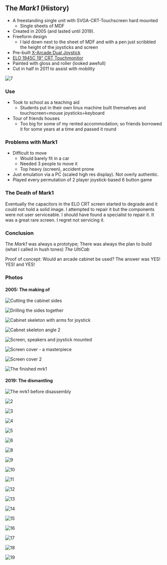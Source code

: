 The _Mark1_ (History)
---------------------

* A freestanding single unit with SVGA-CRT-Touchscreen hard mounted
    * Single sheets of MDF
* Created in 2005 (and lasted until 2019).
* Freeform design
    * I laid down next to the sheet of MDF and with a pen just scribbled the height of the joysticks and screen
* Pre-built [X-Arcade Dual Joystick](https://shop.xgaming.com/collections/arcade-joysticks/products/x-arcade-dual-joystick-usb-included)
* [ELO 1945C 19" CRT Touchmonitor](https://www.elotouch.com/catalog/product/view/id/1036)
* Painted with gloss and roller (looked awefull)
* Cut in half in 2011 to assist with mobility

![7](./images/IMG_9334.jpg)

### Use

* Took to school as a teaching aid
    * Students put in their own linux machine built themselves and touchscreen=mouse joysticks=keyboard
* Tour of friends houses
    * Too big for some of my rented accommodation; so friends borrowed it for some years at a time and passed it round

### Problems with Mark1

* Difficult to move
    * Would barely fit in a car
    * Needed 3 people to move it
    * Top heavy (screen), accident prone
* Just emulation via a PC (scaled high res display). Not overly authentic.
* Played every permutation of 2 player joystick-based 6 button game

### The Death of Mark1

Eventually the capacitors in the ELO CRT screen started to degrade and it could not hold a solid image. I attempted to repair it but the components were not user serviceable. I should have found a specialist to repair it. It was a great rare screen. I regret not servicing it.

### Conclusion

The _Mark1_ was always a prototype; There was always the plan to build (what I called in hush tones) _The UltiCab_

Proof of concept: Would an arcade cabinet be used? The answer was YES! YES! and YES!

### Photos

#### 2005: The making of
![Cutting the cabinet sides](./images/DVC00006.JPG)

![Drilling the sides together](./images/DVC00009.JPG)

![Cabinet skeleton with arms for joystick](./images/DVC00002.JPG)

![Cabnet skeleton angle 2](./images/DVC00010.JPG)

![Screen, speakers and joystick mounted](./images/DVC00013.JPG)

![Screen cover - a masterpiece](./images/DVC00019.JPG)

![Screen cover 2](./images/DVC00030.JPG)

![The finished mrk1](./images/DSCF0003.JPG)

#### 2019: The dismantling
![The mrk1 before disassembly](./images/IMG_9237.jpg)

![2](./images/IMG_9249.jpg)

![3](./images/IMG_9252.jpg)

![4](./images/IMG_9293.jpg)

![5](./images/IMG_9295.jpg)

![6](./images/IMG_9304.jpg)

![8](./images/IMG_9344.jpg)

![9](./images/IMG_9351.jpg)

![10](./images/IMG_9366.jpg)

![11](./images/IMG_9369.jpg)

![12](./images/IMG_9370.jpg)

![13](./images/IMG_9371.jpg)

![14](./images/IMG_9372.jpg)

![15](./images/IMG_9373.jpg)

![16](./images/IMG_9374.jpg)

![17](./images/IMG_9375.jpg)

![18](./images/IMG_9377.jpg)

![19](./images/IMG_9379.jpg)
